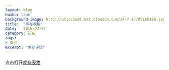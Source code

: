 ```yaml
---
layout: blog
huabu: true
background-image: http://ot1cc1u9t.bkt.clouddn.com/17-7-17/89166189.jpg
title:  "库存表格"
date:   2018-03-27
category: 花布
tags:
- 库存
excerpt: "库存详情"
---
```


点击打开[库存表格](https://docs.qq.com/sheet/BgGj902CQb5j0uO2FD4uZkAR0Ev0BR4VTsKJ4)

